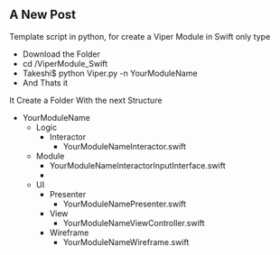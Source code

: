 ## A New Post

Template script in python, for create a Viper Module in Swift only type 

- Download the Folder
- cd /ViperModule_Swift
- Takeshi$ python Viper.py -n YourModuleName
- And Thats it

It Create a Folder With the next Structure
- YourModuleName
	- Logic
    	- Interactor
        	- YourModuleNameInteractor.swift
    - Module
    	- YourModuleNameInteractorInputInterface.swift
        - 
    - UI
    	- Presenter
        	- YourModuleNamePresenter.swift
        - View
        	- YourModuleNameViewController.swift
        - Wireframe
        	- YourModuleNameWireframe.swift
         




